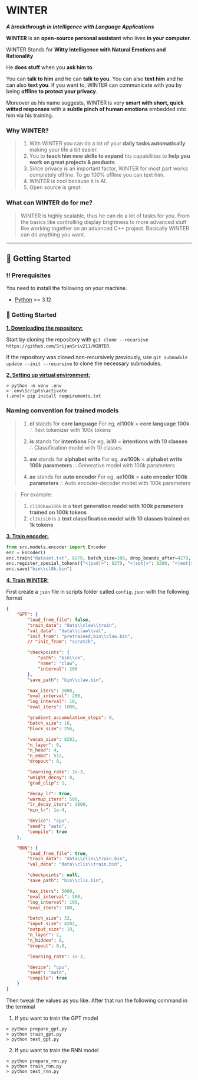# WINTER
***A breakthrough in Intelligence with Language Applications***

**WINTER** is an **open-source personal assistant** who lives **in your computer**.

WINTER Stands for **Witty Intelligence with Natural Emotions and Rationality**

He **does stuff** when you **ask him to**.

You can **talk to him** and he can **talk to you**.
You can also **text him** and he can also **text you**.
If you want to, WINTER can communicate with you by being **offline to protect your privacy**.

Moreover as his name suggests, WINTER is very **smart with short, quick witted responses** with a **subtle pinch of human emotions** embedded into him via his training.

### Why WINTER?
> 1. With WINTER you can do a lot of your **daily tasks automatically** making your life a bit easier.
> 2. You to **teach him new skills to expand** his capabilities to **help you work on great projects & products**.
> 4. Since privacy is an important factor, WINTER for most part works completely offline. To go 100% offline you can text him.
> 3. WINTER is cool because it is AI.
> 5. Open source is great.

### What can WINTER do for me?
> WINTER is highly scalable, thus he can do a lot of tasks for you.
> From the basics like controlling display brightness to more advanced stuff like working together on an advanced C++ project.
> Basically WINTER can do anything you want.

---

## :toolbox: Getting Started
### :bangbang: Prerequisites
You need to install the following on your machine.
- [Python](https://www.python.org/) >= 3.12

### :pencil: Getting Started
<ins>**1. Downloading the repository:**</ins>

Start by cloning the repository with `git clone --recursive https://github.com/SrijanSriv211/WINTER`.

If the repository was cloned non-recursively previously, use `git submodule update --init --recursive` to clone the necessary submodules.

<ins>**2. Setting up virtual environment:**</ins>

```console
> python -m venv .env
> .env\Scripts\activate
(.env)> pip install requirements.txt
```

### Naming convention for trained models
> 1. **cl** stands for **core language**
>    For eg, **cl100k** = **core language 100k**
>    ∴ Text tokenizer with 100k tokens
> 
> 2. **is** stands for **intentions**
>    For eg, **is10** = **intentions with 10 classes**
>    ∴ Classification model with 10 classes
> 
> 3. **aw** stands for **alphabet write**
>    For eg, **aw100k** = **alphabet write 100k parameters**
>    ∴ Generative model with 100k parameters
> 
> 4. **ae** stands for **auto encoder**
>    For eg, **ae100k** = **auto encoder 100k parameters**
>    ∴ Auto encoder-decoder model with 100k parameters

> For example:
> 1. `cl100kaw100k` is a **text generation model with 100k parameters trained on 100k tokens**
> 2. `cl1kis10` is a **text classification model with 10 classes trained on 1k tokens**

<ins>**3. Train encoder:**</ins>

```python
from src.models.encoder import Encoder
enc = Encoder()
enc.train("dataset.txt", 8279, batch_size=100, drop_bounds_after=4279, is_file=True)
enc.register_special_tokens({"<|pad|>": 8279, "<|sot|>": 8280, "<|eot|>": 8281})
enc.save("bin\\cl8k.bin")
```

<ins>**4. Train WINTER:**</ins>

First create a `json` file in scripts folder called `config.json` with the following format

```json
{
	"GPT": {
		"load_from_file": false,
		"train_data": "data\\claw\\train",
		"val_data": "data\\claw\\val",
		"init_from": "pretrained,bin\\claw.bin",
		// "init_from": "scratch",

		"checkpoints": {
			"path": "bin\\ck",
			"name": "claw",
			"interval": 200
		},
		"save_path": "bin\\claw.bin",

		"max_iters": 2000,
		"eval_interval": 200,
		"log_interval": 10,
		"eval_iters": 1000,

		"gradient_accumulation_steps": 8,
		"batch_size": 16,
		"block_size": 256,

		"vocab_size": 8282,
		"n_layer": 8,
		"n_head": 4,
		"n_embd": 512,
		"dropout": 0,

		"learning_rate": 1e-3,
		"weight_decay": 0,
		"grad_clip": 1,

		"decay_lr": true,
		"warmup_iters": 500,
		"lr_decay_iters": 2000,
		"min_lr": 1e-4,

		"device": "cpu",
		"seed": "auto",
		"compile": true
	},

	"RNN": {
		"load_from_file": true,
		"train_data": "data\\clis\\train.bin",
		"val_data": "data\\clis\\train.bin",

		"checkpoints": null,
		"save_path": "bin\\clis.bin",

		"max_iters": 5000,
		"eval_interval": 500,
		"log_interval": 100,
		"eval_iters": 100,

		"batch_size": 32,
		"input_size": 4282,
		"output_size": 19,
		"n_layer": 2,
		"n_hidden": 8,
		"dropout": 0.0,

		"learning_rate": 1e-3,

		"device": "cpu",
		"seed": "auto",
		"compile": true
	}
}
```

Then tweak the values as you like. After that run the following command in the terminal

1. If you want to train the GPT model
```console
> python prepare_gpt.py
> python train_gpt.py
> python test_gpt.py
```

2. If you want to train the RNN model
```console
> python prepare_rnn.py
> python train_rnn.py
> python test_rnn.py
```
